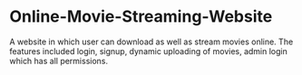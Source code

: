 # Online-Movie-Streaming-Website
A website in which user can download as well as stream movies online. The features included login, signup, dynamic uploading of movies, admin login which has all permissions.
